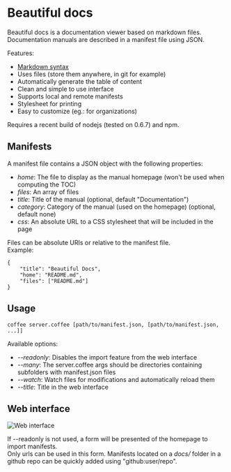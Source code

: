 
# Beautiful docs

Beautiful docs is a documentation viewer based on markdown files.  
Documentation manuals are described in a manifest file using JSON.

Features:

 - [Markdown syntax](http://daringfireball.net/projects/markdown/syntax)
 - Uses files (store them anywhere, in git for example)
 - Automatically generate the table of content
 - Clean and simple to use interface
 - Supports local and remote manifests
 - Stylesheet for printing
 - Easy to customize (eg.: for organizations)

Requires a recent build of nodejs (tested on 0.6.7) and npm.


## Manifests

A manifest file contains a JSON object with the following properties:

 - *home*: The file to display as the manual homepage (won't be used when computing the TOC)
 - *files*: An array of files
 - *title*: Title of the manual (optional, default "Documentation")
 - *category*: Category of the manual (used on the homepage) (optional, default none)
 - *css*: An absolute URL to a CSS stylesheet that will be included in the page

Files can be absolute URIs or relative to the manifest file.  
Example:

    {
        "title": "Beautiful Docs",
        "home": "README.md",
        "files": ["README.md"]
    }

## Usage

    coffee server.coffee [path/to/manifest.json, [path/to/manifest.json, ...]]

Available options:

 -  *--readonly*: Disables the import feature from the web interface
 -  *--many*: The server.coffee args should be directories containing subfolders with manifest.json files
 -  *--watch*: Watch files for modifications and automatically reload them
 -  *--title*: Title in the web interface

## Web interface

![Web interface](https://raw.github.com/maximebf/beautiful-docs/master/docs/screenshot.png)

If --readonly is not used, a form will be presented of the homepage to import manifests.  
Only urls can be used in this form. Manifests located on a *docs/* folder in a github repo
can be quickly added using "github:user/repo".
